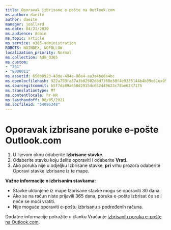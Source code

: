 ```yaml
---
title: Oporavak izbrisane e-pošte na Outlook.com
ms.author: daeite
author: daeite
manager: joallard
ms.date: 04/21/2020
ms.audience: Admin
ms.topic: article
ms.service: o365-administration
ROBOTS: NOINDEX, NOFOLLOW
localization_priority: Normal
ms.collection: Adm_O365
ms.custom:
- "261"
- "8000011"
ms.assetid: 650b8923-48de-494a-88e4-aa3a4be8e4bc
ms.openlocfilehash: 922a793fa37a3b02502d8d7368e30f4e9335144b4b39e61ea956ea708cebf07f
ms.sourcegitcommit: b5f7da89a650d2915dc652449623c78be6247175
ms.translationtype: MT
ms.contentlocale: hr-HR
ms.lasthandoff: 08/05/2021
ms.locfileid: "54095348"
---
```

# <a name="recover-deleted-email-outlookcom"></a>Oporavak izbrisane poruke e-pošte Outlook.com

1. U lijevom oknu odaberite **Izbrisane stavke**.
2. Odaberite stavku koju želite oporaviti i odaberite **Vrati**.
3. Ako poruka nije u odjeljku Izbrisane stavke, **pri** vrhu prozora odaberite Oporavi stavke izbrisane iz te mape.

 **Važne informacije o izbrisanim stavkama:**
  
- Stavke uklonjene iz mape Izbrisane stavke mogu se oporaviti 30 dana.
- Ako se na račun niste prijavili 365 dana, poruka e-pošte izbrisat će se i neće se moći vratiti.
- Nije moguće oporaviti e-poštu izbrisanu s podređenih računa.

Dodatne informacije potražite u članku Vraćanje [izbrisanih poruka e-pošte na Outlook.com](https://support.office.com/article/cf06ab1b-ae0b-418c-a4d9-4e895f83ed50?wt.mc_id=Office_Outlook_com_Alchemy).